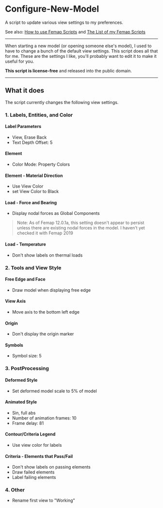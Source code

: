 # Configure-New-Model
A script to update various view settings to my preferences.

See also: [How to use Femap Scripts](https://github.com/aaronjasso/How_to_use_Femap_Scripts) and [The List of my Femap Scripts](https://github.com/aaronjasso/My-Femap-Scripts)

---

When starting a new model (or opening someone else's model), I used to have to change a bunch of the default view settings. This script does all that for me. These are the settings I like, you'll probably want to edit it to make it useful for you.

**This script is license-free** and released into the public domain.

---

## What it does
The script currently changes the following view settings.

### 1. Labels, Entities, and Color

#### Label Parameters
* View, Erase Back
* Text Depth Offset: 5

#### Element
* Color Mode: Property Colors

#### Element - Material Direction
* Use View Color
* set View Color to Black

#### Load - Force and Bearing
* Display nodal forces as Global Components
>Note: As of Femap 12.0.1a, this setting doesn't appear to persist unless there are existing nodal forces in the model. I haven't yet checked it with Femap 2019

#### Load - Temperature
* Don't show labels on thermal loads

### 2. Tools and View Style

#### Free Edge and Face
* Draw model when displaying free edge

#### View Axis
* Move axis to the bottom left edge

#### Origin
* Don't display the origin marker

#### Symbols
* Symbol size: 5

### 3. PostProcessing

#### Deformed Style
* Set deformed model scale to 5% of model

#### Animated Style
* Sin, full abs
* Number of animation frames: 10
* Frame delay: 81

#### Contour/Criteria Legend
* Use view color for labels

#### Criteria - Elements that Pass/Fail
* Don't show labels on passing elements
* Draw failed elements
* Label failing elements

### 4. Other
* Rename first view to "Working"
